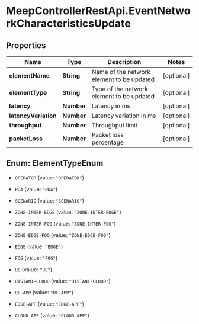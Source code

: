 # MeepControllerRestApi.EventNetworkCharacteristicsUpdate

## Properties
Name | Type | Description | Notes
------------ | ------------- | ------------- | -------------
**elementName** | **String** | Name of the network element to be updated | [optional] 
**elementType** | **String** | Type of the network element to be updated | [optional] 
**latency** | **Number** | Latency in ms | [optional] 
**latencyVariation** | **Number** | Latency variation in ms | [optional] 
**throughput** | **Number** | Throughput limit | [optional] 
**packetLoss** | **Number** | Packet loss percentage | [optional] 


<a name="ElementTypeEnum"></a>
## Enum: ElementTypeEnum


* `OPERATOR` (value: `"OPERATOR"`)

* `POA` (value: `"POA"`)

* `SCENARIO` (value: `"SCENARIO"`)

* `ZONE-INTER-EDGE` (value: `"ZONE-INTER-EDGE"`)

* `ZONE-INTER-FOG` (value: `"ZONE-INTER-FOG"`)

* `ZONE-EDGE-FOG` (value: `"ZONE-EDGE-FOG"`)

* `EDGE` (value: `"EDGE"`)

* `FOG` (value: `"FOG"`)

* `UE` (value: `"UE"`)

* `DISTANT-CLOUD` (value: `"DISTANT-CLOUD"`)

* `UE-APP` (value: `"UE-APP"`)

* `EDGE-APP` (value: `"EDGE-APP"`)

* `CLOUD-APP` (value: `"CLOUD-APP"`)




